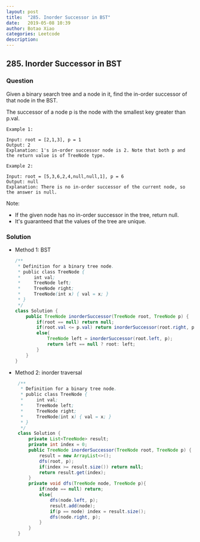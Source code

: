 ```yaml
---
layout: post
title:  "285. Inorder Successor in BST"
date:   2019-05-08 10:39
author: Botao Xiao
categories: Leetcode
description:
---
```

## 285. Inorder Successor in BST

### Question
Given a binary search tree and a node in it, find the in-order successor of that node in the BST.

The successor of a node p is the node with the smallest key greater than p.val.

```
Example 1:

Input: root = [2,1,3], p = 1
Output: 2
Explanation: 1's in-order successor node is 2. Note that both p and the return value is of TreeNode type.

Example 2:

Input: root = [5,3,6,2,4,null,null,1], p = 6
Output: null
Explanation: There is no in-order successor of the current node, so the answer is null.
```

Note:
* If the given node has no in-order successor in the tree, return null.
* It's guaranteed that the values of the tree are unique.



### Solution
* Method 1: BST
    ```Java
   /**
     * Definition for a binary tree node.
     * public class TreeNode {
     *     int val;
     *     TreeNode left;
     *     TreeNode right;
     *     TreeNode(int x) { val = x; }
     * }
     */
    class Solution {
        public TreeNode inorderSuccessor(TreeNode root, TreeNode p) {
            if(root == null) return null;
            if(root.val <= p.val) return inorderSuccessor(root.right, p);
            else{
                TreeNode left = inorderSuccessor(root.left, p);
                return left == null ? root: left;
            }
        }
    }
    ```

* Method 2: inorder traversal
   ```Java
    /**
     * Definition for a binary tree node.
     * public class TreeNode {
     *     int val;
     *     TreeNode left;
     *     TreeNode right;
     *     TreeNode(int x) { val = x; }
     * }
     */
    class Solution {
        private List<TreeNode> result;
        private int index = 0;
        public TreeNode inorderSuccessor(TreeNode root, TreeNode p) {
            result = new ArrayList<>();
            dfs(root, p);
            if(index >= result.size()) return null;
            return result.get(index);
        }
        private void dfs(TreeNode node, TreeNode p){
            if(node == null) return;
            else{
                dfs(node.left, p);
                result.add(node);
                if(p == node) index = result.size();
                dfs(node.right, p);
            }
        }
    }
   ```